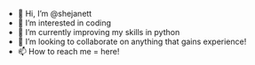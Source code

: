 - 👋 Hi, I’m @shejanett
- 👀 I’m interested in coding
- 🌱 I’m currently improving my skills in python 
- 💞️ I’m looking to collaborate on anything that gains experience!
- 📫 How to reach me = here!

<!---
shejanett/shejanett is a ✨ special ✨ repository because its `README.md` (this file) appears on your GitHub profile.
You can click the Preview link to take a look at your changes.
--->
